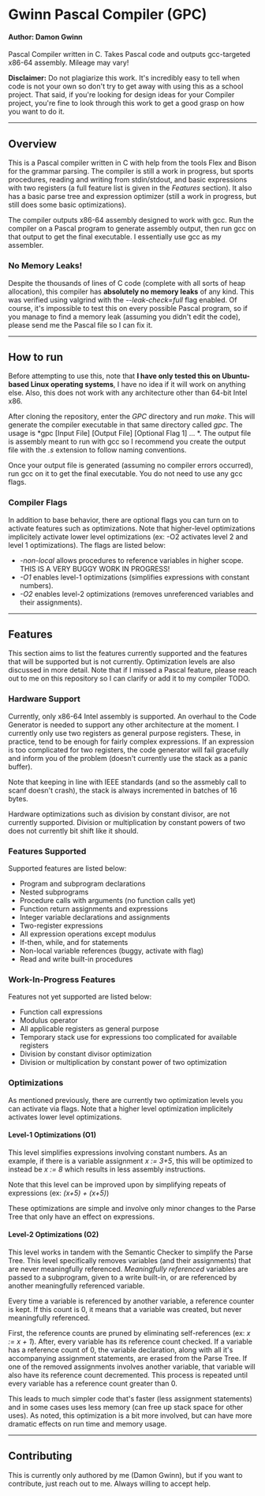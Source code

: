 # Gwinn Pascal Compiler (GPC)
#### Author: Damon Gwinn

Pascal Compiler written in C. Takes Pascal code and outputs gcc-targeted x86-64 assembly. Mileage may vary!

**Disclaimer:** Do not plagiarize this work. It's incredibly easy to tell when code is not your own so don't try to get away with using this as a school project. That said, if you're looking for design ideas for your Compiler project, you're fine to look through this work to get a good grasp on how you want to do it.

---

## Overview
This is a Pascal compiler written in C with help from the tools Flex and Bison for the grammar parsing. The compiler is still a work in progress, but sports procedures, reading and writing from stdin/stdout, and basic expressions with two registers (a full feature list is given in the *Features* section). It also has a basic parse tree and expression optimizer (still a work in progress, but still does some basic optimizations). 

The compiler outputs x86-64 assembly designed to work with gcc. Run the compiler on a Pascal program to generate assembly output, then run gcc on that output to get the final executable. I essentially use gcc as my assembler.

### No Memory Leaks!
Despite the thousands of lines of C code (complete with all sorts of heap allocation), this compiler has **absolutely no memory leaks** of any kind. This was verified using valgrind with the *--leak-check=full* flag enabled. Of course, it's impossible to test this on every possible Pascal program, so if you manage to find a memory leak (assuming you didn't edit the code), please send me the Pascal file so I can fix it.

---

## How to run
Before attempting to use this, note that **I have only tested this on Ubuntu-based Linux operating systems**, I have no idea if it will work on anything else. Also, this does not work with any architecture other than 64-bit Intel x86.

After cloning the repository, enter the *GPC* directory and run *make*. This will generate the compiler executable in that same directory called *gpc*. The usage is *gpc [Input File] [Output File] [Optional Flag 1] ... *. The output file is assembly meant to run with gcc so I recommend you create the output file with the *.s* extension to follow naming conventions.

Once your output file is generated (assuming no compiler errors occurred), run gcc on it to get the final executable. You do not need to use any gcc flags.

### Compiler Flags
In addition to base behavior, there are optional flags you can turn on to activate features such as optimizations. Note that higher-level optimizations implicitely activate lower level optimizations (ex: -O2 activates level 2 and level 1 optimizations). The flags are listed below:
- *-non-local* allows procedures to reference variables in higher scope. THIS IS A VERY BUGGY WORK IN PROGRESS!
- *-O1* enables level-1 optimizations (simplifies expressions with constant numbers).
- *-O2* enables level-2 optimizations (removes unreferenced variables and their assignments).

---

## Features
This section aims to list the features currently supported and the features that will be supported but is not currently. Optimization levels are also discussed in more detail. Note that if I missed a Pascal feature, please reach out to me on this repository so I can clarify or add it to my compiler TODO.

### Hardware Support
Currently, only x86-64 Intel assembly is supported. An overhaul to the Code Generator is needed to support any other architecture at the moment. I currently only use two registers as general purpose registers. These, in practice, tend to be enough for fairly complex expressions. If an expression is too complicated for two registers, the code generator will fail gracefully and inform you of the problem (doesn't currently use the stack as a panic buffer).

Note that keeping in line with IEEE standards (and so the assmebly call to scanf doesn't crash), the stack is always incremented in batches of 16 bytes.

Hardware optimizations such as division by constant divisor, are not currently supported. Division or multiplication by constant powers of two does not currently bit shift like it should.

### Features Supported
Supported features are listed below:

- Program and subprogram declarations
- Nested subprograms
- Procedure calls with arguments (no function calls yet)
- Function return assignments and expressions
- Integer variable declarations and assignments
- Two-register expressions
- All expression operations except modulus
- If-then, while, and for statements
- Non-local variable references (buggy, activate with flag)
- Read and write built-in procedures

### Work-In-Progress Features
Features not yet supported are listed below:

- Function call expressions
- Modulus operator
- All applicable registers as general purpose
- Temporary stack use for expressions too complicated for available registers
- Division by constant divisor optimization
- Division or multiplication by constant power of two optimization

### Optimizations
As mentioned previously, there are currently two optimization levels you can activate via flags. Note that a higher level optimization implicitely activates lower level optimizations.

#### Level-1 Optimizations (O1)
This level simplifies expressions involving constant numbers. As an example, if there is a variable assignment *x := 3+5*, this will be optimized to instead be *x := 8* which results in less assembly instructions.

Note that this level can be improved upon by simplifying repeats of expressions (ex: *(x+5) + (x+5)*)

These optimizations are simple and involve only minor changes to the Parse Tree that only have an effect on expressions.

#### Level-2 Optimizations (O2)
This level works in tandem with the Semantic Checker to simplify the Parse Tree. This level specifically removes variables (and their assignments) that are never meaningfully referenced. *Meaningfully referenced* variables are passed to a subprogram, given to a write built-in, or are referenced by another meaningfully referenced variable.

Every time a variable is referenced by another variable, a reference counter is kept. If this count is 0, it means that a variable was created, but never meaningfully referenced.

First, the reference counts are pruned by eliminating self-references (ex: *x := x + 1*). After, every variable has its reference count checked. If a variable has a reference count of 0, the variable declaration, along with all it's accompanying assignment statements, are erased from the Parse Tree. If one of the removed assignments involves another variable, that variable will also have its reference count decremented. This process is repeated until every variable has a reference count greater than 0.

This leads to much simpler code that's faster (less assignment statements) and in some cases uses less memory (can free up stack space for other uses). As noted, this optimization is a bit more involved, but can have more dramatic effects on run time and memory usage.

---

## Contributing
This is currently only authored by me (Damon Gwinn), but if you want to contribute, just reach out to me. Always willing to accept help.


